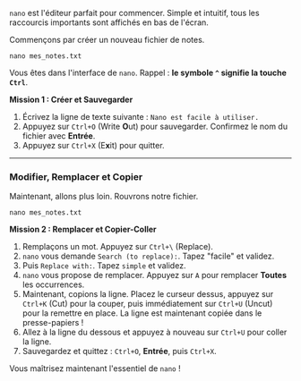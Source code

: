 `nano` est l'éditeur parfait pour commencer. Simple et intuitif, tous les raccourcis importants sont affichés en bas de l'écran.

Commençons par créer un nouveau fichier de notes.

`nano mes_notes.txt`

Vous êtes dans l'interface de `nano`. Rappel : **le symbole `^` signifie la touche `Ctrl`**.

**Mission 1 : Créer et Sauvegarder**
1.  Écrivez la ligne de texte suivante : `Nano est facile à utiliser.`
2.  Appuyez sur `Ctrl+O` (Write **O**ut) pour sauvegarder. Confirmez le nom du fichier avec **Entrée**.
3.  Appuyez sur `Ctrl+X` (E**x**it) pour quitter.

---

### Modifier, Remplacer et Copier

Maintenant, allons plus loin. Rouvrons notre fichier.

`nano mes_notes.txt`

**Mission 2 : Remplacer et Copier-Coller**
1.  Remplaçons un mot. Appuyez sur `Ctrl+\` (Replace).
2.  `nano` vous demande `Search (to replace):`. Tapez "facile" et validez.
3.  Puis `Replace with:`. Tapez `simple` et validez.
4.  `nano` vous propose de remplacer. Appuyez sur `A` pour remplacer **Toutes** les occurrences.
5.  Maintenant, copions la ligne. Placez le curseur dessus, appuyez sur `Ctrl+K` (Cut) pour la couper, puis immédiatement sur `Ctrl+U` (Uncut) pour la remettre en place. La ligne est maintenant copiée dans le presse-papiers !
6.  Allez à la ligne du dessous et appuyez à nouveau sur `Ctrl+U` pour coller la ligne.
7.  Sauvegardez et quittez : `Ctrl+O`, **Entrée**, puis `Ctrl+X`.

Vous maîtrisez maintenant l'essentiel de `nano` !